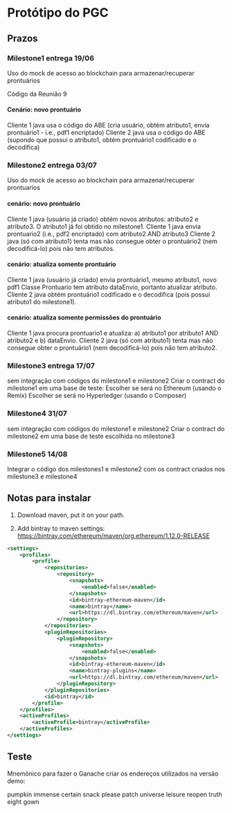 # Protótipo do PGC

## Prazos

### Milestone1 entrega 19/06

Uso do mock de acesso ao blockchain para armazenar/recuperar prontuários

Código da Reunião 9

#### Cenário: novo prontuário

Cliente 1 java usa o código do ABE (cria usuário, obtém atributo1, envia prontuário1 - i.e., pdf1 encriptado)
Cliente 2 java usa o código do ABE (supondo que possui o atributo1, obtém prontuário1 codificado e o decodifica)

### Milestone2 entrega 03/07

Uso do mock de acesso ao blockchain para armazenar/recuperar prontuarios

#### cenário: novo prontuário

Cliente 1 java (usuário já criado) obtém novos atributos: atributo2 e atributo3. O atributo1 já foi obtido no milestone1.
Cliente 1 java envia prontuario2 (i.e., pdf2 encriptado) com atributo2 AND atributo3
Cliente 2 java (só com atributo1) tenta mas não consegue obter o prontuário2 (nem decodificá-lo) pois não tem atributos.

#### cenário: atualiza somente prontuário

Cliente 1 java (usuário já criado) envia prontuário1, mesmo atributo1, novo pdf1
Classe Prontuario tem atributo dataEnvio, portanto atualizar atributo.
Cliente 2 java obtém prontuário1 codificado e o decodifica (pois possui atributo1 do milestone1).

#### cenário: atualiza somente permissões do prontuário

Cliente 1 java procura prontuario1 e atualiza: a) atributo1 por atributo1 AND atributo2 e b) dataEnvio.
Cliente 2 java (só com atributo1) tenta mas não consegue obter o prontuário1 (nem decodificá-lo) pois não tem atributo2.

### Milestone3 entrega 17/07

sem integração com códigos do milestone1 e milestone2
Criar o contract do milestone1 em uma base de teste:
Escolher se será no Ethereum (usando o Remix)
Escolher se será no Hyperledger (usando o Composer)

### Milestone4 31/07

sem integração com códigos do milestone1 e milestone2
Criar o contract do milestone2 em uma base de teste escolhida no milestone3

### Milestone5 14/08

Integrar o código dos milestones1 e milestone2 com os contract criados nos milestone3 e milestone4

## Notas para instalar

1. Download maven, put it on your path.

2. Add bintray to maven settings: <https://bintray.com/ethereum/maven/org.ethereum/1.12.0-RELEASE>

```xml
<settings>
    <profiles>
        <profile>
            <repositories>
                <repository>
                    <snapshots>
                        <enabled>false</enabled>
                    </snapshots>
                    <id>bintray-ethereum-maven</id>
                    <name>bintray</name>
                    <url>https://dl.bintray.com/ethereum/maven</url>
                </repository>
            </repositories>
            <pluginRepositories>
                <pluginRepository>
                    <snapshots>
                        <enabled>false</enabled>
                    </snapshots>
                    <id>bintray-ethereum-maven</id>
                    <name>bintray-plugins</name>
                    <url>https://dl.bintray.com/ethereum/maven</url>
                </pluginRepository>
            </pluginRepositories>
            <id>bintray</id>
        </profile>
    </profiles>
    <activeProfiles>
        <activeProfile>bintray</activeProfile>
    </activeProfiles>
</settings>
```

## Teste

Mnemônico para fazer o Ganache criar os endereços utilizados na versão demo:

pumpkin immense certain snack please patch universe leisure reopen truth eight gown
